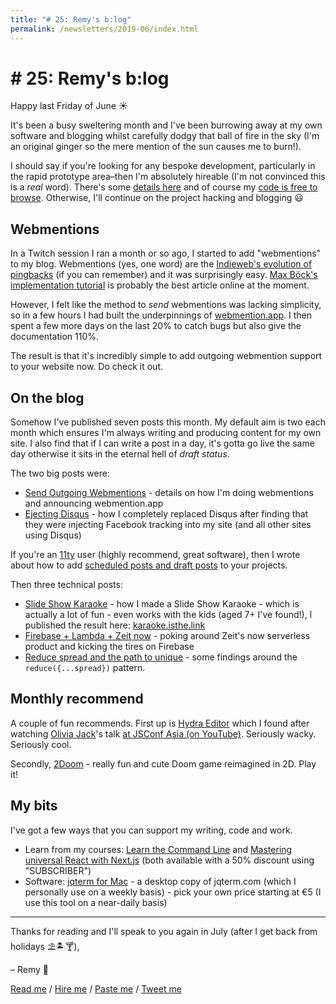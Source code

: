 ```yaml
---
title: "# 25: Remy's b:log"
permalink: /newsletters/2019-06/index.html
---
```


# # 25: Remy's b:log

Happy last Friday of June ☀️

It's been a busy sweltering month and I've been burrowing away at my own software and blogging whilst carefully dodgy that ball of fire in the sky (I'm an original ginger so the mere mention of the sun causes me to burn!).

I should say if you're looking for any bespoke development, particularly in the rapid prototype area–then I'm absolutely hireable (I'm not convinced this is a _real_ word). There's some [details here](https://remysharp.com/work) and of course my [code is free to browse](https://github.com/remy). Otherwise, I'll continue on the project hacking and blogging 😃

## Webmentions

In a Twitch session I ran a month or so ago, I started to add "webmentions" to my blog. Webmentions (yes, one word) are the [Indieweb's evolution of pingbacks](https://indieweb.org/Webmention) (if you can remember) and it was surprisingly easy. [Max Böck's implementation tutorial](https://mxb.dev/blog/using-webmentions-on-static-sites/) is probably the best article online at the moment.

However, I felt like the method to _send_ webmentions was lacking simplicity, so in a few hours I had built the underpinnings of [webmention.app](https://webmention.app/). I then spent a few more days on the last 20% to catch bugs but also give the documentation 110%.

The result is that it's incredibly simple to add outgoing webmention support to your website now. Do check it out.

## On the blog

Somehow I've published seven posts this month. My default aim is two each month which ensures I'm always writing and producing content for my own site. I also find that if I can write a post in a day, it's gotta go live the same day otherwise it sits in the eternal hell of _draft status_.

The two big posts were:

- [Send Outgoing Webmentions](https://remysharp.com/2019/06/18/send-outgoing-webmentions) - details on how I'm doing webmentions and announcing webmention.app
- [Ejecting Disqus](https://remysharp.com/2019/06/11/ejecting-disqus) - how I completely replaced Disqus after finding that they were injecting Facebook tracking into my site (and all other sites using Disqus)

If you're an [11ty](https://11ty.io) user (highly recommend, great software), then I wrote about how to add [scheduled posts and draft posts](https://remysharp.com/2019/06/26/scheduled-and-draft-11ty-posts) to your projects.

Then three technical posts:

- [Slide Show Karaoke](https://remysharp.com/2019/06/10/slide-show-karaoke) - how I made a Slide Show Karaoke - which is actually a lot of fun - even works with the kids (aged 7+ I've found!), I published the result here: [karaoke.isthe.link](https://karaoke.isthe.link/)
- [Firebase + Lambda + Zeit now](https://remysharp.com/2019/06/05/firebase-lambda-zeit-now) - poking around Zeit's now serverless product and kicking the tires on Firebase
- [Reduce spread and the path to unique](https://remysharp.com/2019/06/15/reduce-spread-and-the-path-to-unique) - some findings around the `reduce({...spread})` pattern.

## Monthly recommend

A couple of fun recommends. First up is [Hydra Editor](https://hydra-editor.glitch.me/) which I found after watching [Olivia Jack](https://mobile.twitter.com/_ojack_)'s talk [at JSConf Asia (on YouTube)](https://www.youtube.com/watch?v=v2Au9Rlj6XM&list=PL37ZVnwpeshEHcw37PA29vZCJRoIER9r3&index=4). Seriously wacky. Seriously cool.

Secondly, [2Doom](https://2doom.itch.io/game) - really fun and cute Doom game reimagined in 2D. Play it!

## My bits

I've got a few ways that you can support my writing, code and work.

- Learn from my courses: [Learn the Command Line](https://terminal.training/?coupon=SUBSCRIBER&utm_source=email&utm_medium=banner&utm_campaign=newsletter-discount) and [Mastering universal React with Next.js](http://next.training.leftlogic.com/?coupon=SUBSCRIBER&utm_source=email&utm_medium=banner&utm_campaign=newsletter-discount) (both available with a 50% discount using "SUBSCRIBER")
- Software: [jqterm for Mac](https://gum.co/jqterm) - a desktop copy of jqterm.com (which I personally use on a weekly basis) - pick your own price starting at €5 (I use this tool on a near-daily basis)

---

Thanks for reading and I'll speak to you again in July (after I get back from holidays ⛱🏝🍸),

– Remy 👋

[Read me](https://remysharp.com) / [Hire me](https://leftlogic.com) / [Paste me](https://github.com/remy) / [Tweet me](https://twitter.com/rem)
